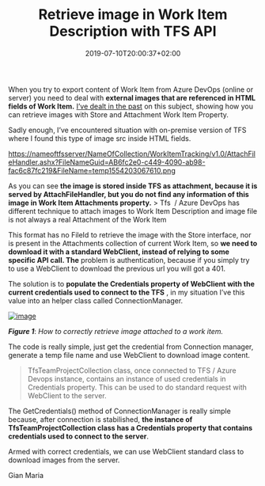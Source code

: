 ﻿---
title: "Retrieve image in Work Item Description with TFS API"
description: ""
date: 2019-07-10T20:00:37+02:00
draft: false
tags: [API]
categories: [Azure DevOps]
---
When you try to export content of Work Item from Azure DevOps (online or server) you need to deal with  **external images that are referenced in HTML fields of Work Item.** [I’ve dealt in the past](http://www.codewrecks.com/blog/index.php/2018/12/31/azure-devops-api-embed-images-into-html/) on this subject, showing how you can retrieve images with Store and Attachment Work Item Property.

Sadly enough, I’ve encountered situation with on-premise version of TFS where I found this type of image src inside HTML fields.

[https://nameoftfsserver/NameOfCollection/WorkItemTracking/v1.0/AttachFileHandler.ashx?FileNameGuid=AB6fc2e0-c449-4090-ab98-fac6c87fc219&amp;FileName=temp1554203067610.png](https://nameoftfsserver/NameOfCollection/WorkItemTracking/v1.0/AttachFileHandler.ashx?FileNameGuid=AB6fc2e0-c449-4090-ab98-fac6c87fc219&amp;amp;FileName=temp1554203067610.png)

As you can see  **the image is stored inside TFS as attachment, because it is served by AttachFileHandler, but you do not find any information of this image in Work Item Attachments property.** > Tfs  / Azure DevOps has different technique to attach images to Work Item Description and image file is not always a real Attachment of the Work Item

This format has no FileId to retrieve the image with the Store interface, nor is present in the Attachments collection of current Work Item, so  **we need to download it with a standard WebClient, instead of relying to some specific API call. The** problem is authentication, because if you simply try to use a WebClient to download the previous url you will got a 401.

The solution is to **populate the Credentials property of WebClient with the current credentials used to connect to the TFS** , in my situation I’ve this value into an helper class called ConnectionManager.

[![image](https://www.codewrecks.com/blog/wp-content/uploads/2019/07/image_thumb-17.png "image")](https://www.codewrecks.com/blog/wp-content/uploads/2019/07/image-17.png)

 ***Figure 1***: *How to correctly retrieve image attached to a work item.*

The code is really simple, just get the credential from Connection manager, generate a temp file name and use WebClient to download image content.

> TfsTeamProjectCollection class, once connected to TFS / Azure Devops instance, contains an instance of used credentials in Credentials property. This can be used to do standard request with WebClient to the server.

The GetCredentials() method of ConnectionManager is really simple because, after connection is stabilished,  **the instance of TfsTeamProjectCollection class has a Credentials property that contains credentials used to connect to the server**.

Armed with correct credentials, we can use WebClient standard class to download images from the server.

Gian Maria
